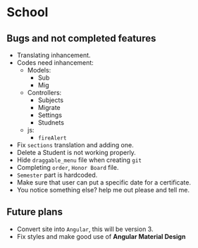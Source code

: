 # School

## Bugs and not completed features

- Translating inhancement.
- Codes need inhancement:
  - Models:
    - Sub
    - Mig
  - Controllers:
    - Subjects
    - Migrate
    - Settings
    - Studnets
  - js:
    - `fireAlert`
- Fix `sections` translation and adding one.
- Delete a Student is not working properly.
- Hide `draggable_menu` file when creating `git`
- Completing `order`, `Honor Board` file.
- `Semester` part is hardcoded.
- Make sure that user can put a specific date for a certificate.
- You notice something else? help me out please and tell me.

## Future plans

- Convert site into `Angular`, this will be version 3.
- Fix styles and make good use of __Angular Material Design__

